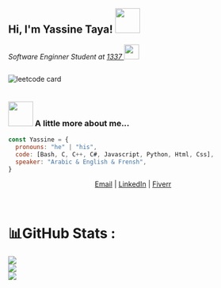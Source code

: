 <h2> Hi, I'm Yassine Taya! <img src="https://media.giphy.com/media/mGcNjsfWAjY5AEZNw6/giphy.gif" width="50"></h2>
<!-- <img align='right' src="https://media.giphy.com/media/nPCNWmIOcZny6Vfksa/giphy.gif" width="100"> -->
<p><em>Software Enginner Student at <a href="https://1337.ma/"> 1337 </a><img src="https://media.giphy.com/media/fYSnHlufseco8Fh93Z/giphy.gif" width="30">
</em></p>
<div style="display:flex;">

![leetcode card](https://stats-cards-4b1n8mmbp-hxx2.vercel.app/api/leetcode/?username=BleedTheFreak)
  
 </div>
<!-- <div>
  ![leetcode card](https://stats-cards-4b1n8mmbp-hxx2.vercel.app/api/leetcode/?username=BleedTheFreak)
</div> -->

### <img src="https://media.giphy.com/media/VgCDAzcKvsR6OM0uWg/giphy.gif" width="50"> A little more about me...  

```javascript
const Yassine = {
  pronouns: "he" | "his",
  code: [Bash, C, C++, C#, Javascript, Python, Html, Css],
  speaker: "Arabic & English & Frensh",
}
```
<p align="center">
    <a href="mailto:tayayassine6@live.fr">Email</a>  |  <a href="https://www.linkedin.com/in/yassine-taya-196055197/">LinkedIn</a>  | 
  <a href="https://www.fiverr.com/users/ytaya_42/">Fiverr</a>
</p>
</br>

 # 📊GitHub Stats :
![](https://github-readme-stats.vercel.app/api/top-langs/?username=bleedthefreak&theme=dark&hide_border=true&include_all_commits=true&count_private=true&layout=compact&hide=php,html,javascript,css,scss,dart)</br>
![](https://github-readme-stats.vercel.app/api?username=bleedthefreak&theme=dark&hide_border=true&include_all_commits=true&count_private=true)</br>
![](https://komarev.com/ghpvc/?username=BleedTheFreak&label=Visitors+Count&color=brightgreen) 
